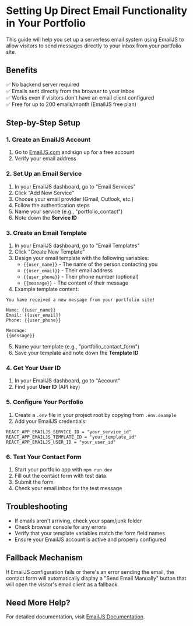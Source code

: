 # Setting Up Direct Email Functionality in Your Portfolio

This guide will help you set up a serverless email system using EmailJS to allow visitors to send messages directly to your inbox from your portfolio site.

## Benefits

✅ No backend server required  
✅ Emails sent directly from the browser to your inbox  
✅ Works even if visitors don't have an email client configured  
✅ Free for up to 200 emails/month (EmailJS free plan)  

## Step-by-Step Setup

### 1. Create an EmailJS Account

1. Go to [EmailJS.com](https://www.emailjs.com/) and sign up for a free account
2. Verify your email address

### 2. Set Up an Email Service

1. In your EmailJS dashboard, go to "Email Services"
2. Click "Add New Service"
3. Choose your email provider (Gmail, Outlook, etc.)
4. Follow the authentication steps
5. Name your service (e.g., "portfolio_contact")
6. Note down the **Service ID**

### 3. Create an Email Template

1. In your EmailJS dashboard, go to "Email Templates"
2. Click "Create New Template"
3. Design your email template with the following variables:
   - `{{user_name}}` - The name of the person contacting you
   - `{{user_email}}` - Their email address
   - `{{user_phone}}` - Their phone number (optional)
   - `{{message}}` - The content of their message
4. Example template content:
```
You have received a new message from your portfolio site!

Name: {{user_name}}
Email: {{user_email}}
Phone: {{user_phone}}

Message:
{{message}}
```
5. Name your template (e.g., "portfolio_contact_form")
6. Save your template and note down the **Template ID**

### 4. Get Your User ID

1. In your EmailJS dashboard, go to "Account"
2. Find your **User ID** (API key)

### 5. Configure Your Portfolio

1. Create a `.env` file in your project root by copying from `.env.example`
2. Add your EmailJS credentials:
```
REACT_APP_EMAILJS_SERVICE_ID = "your_service_id"
REACT_APP_EMAILJS_TEMPLATE_ID = "your_template_id"
REACT_APP_EMAILJS_USER_ID = "your_user_id"
```

### 6. Test Your Contact Form

1. Start your portfolio app with `npm run dev`
2. Fill out the contact form with test data
3. Submit the form
4. Check your email inbox for the test message

## Troubleshooting

- If emails aren't arriving, check your spam/junk folder
- Check browser console for any errors
- Verify that your template variables match the form field names
- Ensure your EmailJS account is active and properly configured

## Fallback Mechanism

If EmailJS configuration fails or there's an error sending the email, the contact form will automatically display a "Send Email Manually" button that will open the visitor's email client as a fallback.

## Need More Help?

For detailed documentation, visit [EmailJS Documentation](https://www.emailjs.com/docs/).
